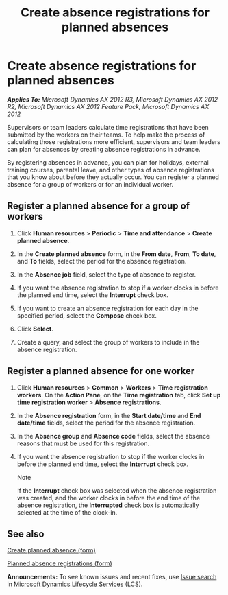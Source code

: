 ﻿---
title: Create absence registrations for planned absences
TOCTitle: Create absence registrations for planned absences
ms:assetid: 9eb55320-a804-41eb-8736-a90c11d16c2a
ms:mtpsurl: https://technet.microsoft.com/en-us/library/Aa571737(v=AX.60)
ms:contentKeyID: 43976721
ms.date: 04/18/2014
mtps_version: v=AX.60
f1_keywords:
- absence
- plan
---

# Create absence registrations for planned absences 


_**Applies To:** Microsoft Dynamics AX 2012 R3, Microsoft Dynamics AX 2012 R2, Microsoft Dynamics AX 2012 Feature Pack, Microsoft Dynamics AX 2012_

Supervisors or team leaders calculate time registrations that have been submitted by the workers on their teams. To help make the process of calculating those registrations more efficient, supervisors and team leaders can plan for absences by creating absence registrations in advance.

By registering absences in advance, you can plan for holidays, external training courses, parental leave, and other types of absence registrations that you know about before they actually occur. You can register a planned absence for a group of workers or for an individual worker.

## Register a planned absence for a group of workers

1.  Click **Human resources** \> **Periodic** \> **Time and attendance** \> **Create planned absence**.

2.  In the **Create planned absence** form, in the **From date**, **From**, **To date**, and **To** fields, select the period for the absence registration.

3.  In the **Absence job** field, select the type of absence to register.

4.  If you want the absence registration to stop if a worker clocks in before the planned end time, select the **Interrupt** check box.

5.  If you want to create an absence registration for each day in the specified period, select the **Compose** check box.

6.  Click **Select**.

7.  Create a query, and select the group of workers to include in the absence registration.

## Register a planned absence for one worker

1.  Click **Human resources** \> **Common** \> **Workers** \> **Time registration workers**. On the **Action Pane**, on the **Time registration** tab, click **Set up time registration worker** \> **Absence registrations**.

2.  In the **Absence registration** form, in the **Start date/time** and **End date/time** fields, select the period for the absence registration.

3.  In the **Absence group** and **Absence code** fields, select the absence reasons that must be used for this registration.

4.  If you want the absence registration to stop if the worker clocks in before the planned end time, select the **Interrupt** check box.
    

    > [!NOTE]
    > <P>If the <STRONG>Interrupt</STRONG> check box was selected when the absence registration was created, and the worker clocks in before the end time of the absence registration, the <STRONG>Interrupted</STRONG> check box is automatically selected at the time of the clock-in.</P>



## See also

[Create planned absence (form)](https://technet.microsoft.com/en-us/library/aa618740\(v=ax.60\))

[Planned absence registrations (form)](https://technet.microsoft.com/en-us/library/aa589208\(v=ax.60\))

  
**Announcements:** To see known issues and recent fixes, use [Issue search](http://go.microsoft.com/fwlink/?linkid=389258) in [Microsoft Dynamics Lifecycle Services](http://go.microsoft.com/fwlink/?linkid=306505) (LCS).

